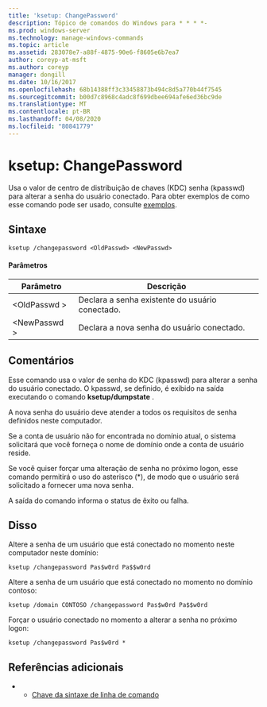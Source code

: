 ```yaml
---
title: 'ksetup: ChangePassword'
description: Tópico de comandos do Windows para * * * *-
ms.prod: windows-server
ms.technology: manage-windows-commands
ms.topic: article
ms.assetid: 283078e7-a88f-4875-90e6-f8605e6b7ea7
author: coreyp-at-msft
ms.author: coreyp
manager: dongill
ms.date: 10/16/2017
ms.openlocfilehash: 68b14388ff3c33458873b494c8d5a770b44f7545
ms.sourcegitcommit: b00d7c8968c4adc8f699dbee694afe6ed36bc9de
ms.translationtype: MT
ms.contentlocale: pt-BR
ms.lasthandoff: 04/08/2020
ms.locfileid: "80841779"
---
```

# <a name="ksetupchangepassword"></a>ksetup: ChangePassword



Usa o valor de centro de distribuição de chaves (KDC) senha (kpasswd) para alterar a senha do usuário conectado. Para obter exemplos de como esse comando pode ser usado, consulte [exemplos](#BKMK_Examples).

## <a name="syntax"></a>Sintaxe

```
ksetup /changepassword <OldPasswd> <NewPasswd>
```

#### <a name="parameters"></a>Parâmetros

|Parâmetro|Descrição|
|---------|-----------|
|\<OldPasswd >|Declara a senha existente do usuário conectado.|
|\<NewPasswd >|Declara a nova senha do usuário conectado.|

## <a name="remarks"></a>Comentários

Esse comando usa o valor de senha do KDC (kpasswd) para alterar a senha do usuário conectado. O kpasswd, se definido, é exibido na saída executando o comando **ksetup/dumpstate** .

A nova senha do usuário deve atender a todos os requisitos de senha definidos neste computador.

Se a conta de usuário não for encontrada no domínio atual, o sistema solicitará que você forneça o nome de domínio onde a conta de usuário reside.

Se você quiser forçar uma alteração de senha no próximo logon, esse comando permitirá o uso do asterisco (*), de modo que o usuário será solicitado a fornecer uma nova senha.

A saída do comando informa o status de êxito ou falha.

## <a name="examples"></a><a name=BKMK_Examples></a>Disso

Altere a senha de um usuário que está conectado no momento neste computador neste domínio:
```
ksetup /changepassword Pas$w0rd Pa$$w0rd
```
Altere a senha de um usuário que está conectado no momento no domínio contoso:
```
ksetup /domain CONTOSO /changepassword Pas$w0rd Pa$$w0rd
```
Forçar o usuário conectado no momento a alterar a senha no próximo logon:
```
ksetup /changepassword Pas$w0rd *
```

## <a name="additional-references"></a>Referências adicionais

-   - [Chave da sintaxe de linha de comando](command-line-syntax-key.md)